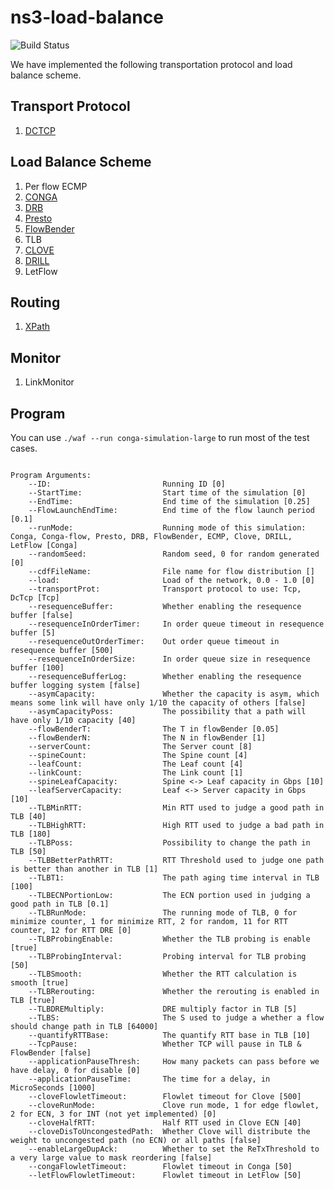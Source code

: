 ns3-load-balance
===
![Build Status](https://travis-ci.com/snowzjx/ns3-load-balance.svg?token=h9rZZxytGHrsS5Xgsb6n&branch=master)

We have implemented the following transportation protocol and load balance scheme.

Transport Protocol
---
1. [DCTCP](http://simula.stanford.edu/~alizade/Site/DCTCP_files/dctcp-final.pdf)

Load Balance Scheme
---
1. Per flow ECMP
2. [CONGA](https://people.csail.mit.edu/alizadeh/papers/conga-sigcomm14.pdf)
3. [DRB](http://conferences.sigcomm.org/co-next/2013/program/p49.pdf)
4. [Presto](http://pages.cs.wisc.edu/~akella/papers/presto-sigcomm15.pdf)
5. [FlowBender](http://conferences2.sigcomm.org/co-next/2014/CoNEXT_papers/p149.pdf) 
6. TLB 
7. [CLOVE](https://www.cs.princeton.edu/~nkatta/papers/clove-hotnets16.pdf)
8. [DRILL](http://conferences.sigcomm.org/hotnets/2015/papers/ghorbani.pdf)
9. LetFlow

Routing 
---
1. [XPath](http://www.cse.ust.hk/~kaichen/papers/xpath-nsdi15.pdf)

Monitor
---
1. LinkMonitor


Program
--
You can use `./waf --run conga-simulation-large` to run most of the test cases.

```

Program Arguments:
    --ID:                         Running ID [0]
    --StartTime:                  Start time of the simulation [0]
    --EndTime:                    End time of the simulation [0.25]
    --FlowLaunchEndTime:          End time of the flow launch period [0.1]
    --runMode:                    Running mode of this simulation: Conga, Conga-flow, Presto, DRB, FlowBender, ECMP, Clove, DRILL, LetFlow [Conga]
    --randomSeed:                 Random seed, 0 for random generated [0]
    --cdfFileName:                File name for flow distribution []
    --load:                       Load of the network, 0.0 - 1.0 [0]
    --transportProt:              Transport protocol to use: Tcp, DcTcp [Tcp]
    --resequenceBuffer:           Whether enabling the resequence buffer [false]
    --resequenceInOrderTimer:     In order queue timeout in resequence buffer [5]
    --resequenceOutOrderTimer:    Out order queue timeout in resequence buffer [500]
    --resequenceInOrderSize:      In order queue size in resequence buffer [100]
    --resequenceBufferLog:        Whether enabling the resequence buffer logging system [false]
    --asymCapacity:               Whether the capacity is asym, which means some link will have only 1/10 the capacity of others [false]
    --asymCapacityPoss:           The possibility that a path will have only 1/10 capacity [40]
    --flowBenderT:                The T in flowBender [0.05]
    --flowBenderN:                The N in flowBender [1]
    --serverCount:                The Server count [8]
    --spineCount:                 The Spine count [4]
    --leafCount:                  The Leaf count [4]
    --linkCount:                  The Link count [1]
    --spineLeafCapacity:          Spine <-> Leaf capacity in Gbps [10]
    --leafServerCapacity:         Leaf <-> Server capacity in Gbps [10]
    --TLBMinRTT:                  Min RTT used to judge a good path in TLB [40]
    --TLBHighRTT:                 High RTT used to judge a bad path in TLB [180]
    --TLBPoss:                    Possibility to change the path in TLB [50]
    --TLBBetterPathRTT:           RTT Threshold used to judge one path is better than another in TLB [1]
    --TLBT1:                      The path aging time interval in TLB [100]
    --TLBECNPortionLow:           The ECN portion used in judging a good path in TLB [0.1]
    --TLBRunMode:                 The running mode of TLB, 0 for minimize counter, 1 for minimize RTT, 2 for random, 11 for RTT counter, 12 for RTT DRE [0]
    --TLBProbingEnable:           Whether the TLB probing is enable [true]
    --TLBProbingInterval:         Probing interval for TLB probing [50]
    --TLBSmooth:                  Whether the RTT calculation is smooth [true]
    --TLBRerouting:               Whether the rerouting is enabled in TLB [true]
    --TLBDREMultiply:             DRE multiply factor in TLB [5]
    --TLBS:                       The S used to judge a whether a flow should change path in TLB [64000]
    --quantifyRTTBase:            The quantify RTT base in TLB [10]
    --TcpPause:                   Whether TCP will pause in TLB & FlowBender [false]
    --applicationPauseThresh:     How many packets can pass before we have delay, 0 for disable [0]
    --applicationPauseTime:       The time for a delay, in MicroSeconds [1000]
    --cloveFlowletTimeout:        Flowlet timeout for Clove [500]
    --cloveRunMode:               Clove run mode, 1 for edge flowlet, 2 for ECN, 3 for INT (not yet implemented) [0]
    --cloveHalfRTT:               Half RTT used in Clove ECN [40]
    --cloveDisToUncongestedPath:  Whether Clove will distribute the weight to uncongested path (no ECN) or all paths [false]
    --enableLargeDupAck:          Whether to set the ReTxThreshold to a very large value to mask reordering [false]
    --congaFlowletTimeout:        Flowlet timeout in Conga [50]
    --letFlowFlowletTimeout:      Flowlet timeout in LetFlow [50]
```
